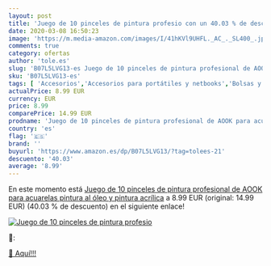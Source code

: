 ```yaml
---
layout: post
title: 'Juego de 10 pinceles de pintura profesio con un 40.03 % de descuento'
date: 2020-03-08 16:50:23
image: 'https://m.media-amazon.com/images/I/41hKVl9UHFL._AC_._SL400_.jpg'
comments: true
category: ofertas
author: 'tole.es'
slug: 'B07L5LVG13-es Juego de 10 pinceles de pintura profesional de AOOK para...'
sku: 'B07L5LVG13-es'
tags: [ 'Accesorios','Accesorios para portátiles y netbooks','Bolsas y fundas para portátiles y netbooks','Cámaras analógicas','Cámaras instantáneas analógicas','Electrónica','Fotografía y videocámaras','Herramientas de mano para jardinería','Informática','Jardinería','Jardín','Mochilas para portátiles y netbooks','Tabletas gráficas','Teclados, ratones y periféricos de entrada','Tijeras de podar para jardinería','acuarelas', ]
actualPrice: 8.99 EUR
currency: EUR
price: 8.99
comparePrice: 14.99 EUR
prodname: 'Juego de 10 pinceles de pintura profesional de AOOK para acuarelas  pintura al óleo y pintura acrílica'
country: 'es'
flag: '🇪🇸'
brand: ''
buyurl: 'https://www.amazon.es/dp/B07L5LVG13/?tag=tolees-21'
descuento: '40.03'
average: '8.99'
---
```


En este momento está [Juego de 10 pinceles de pintura profesional de AOOK para acuarelas  pintura al óleo y pintura acrílica](https://www.amazon.es/dp/B07L5LVG13/?tag=tolees-21) a 8.99 EUR (original: 14.99 EUR) (40.03 %  de descuento) en el siguiente enlace!

[![Juego de 10 pinceles de pintura profesio](https://m.media-amazon.com/images/I/41hKVl9UHFL._AC_._SL400_.jpg)](https://www.amazon.es/dp/B07L5LVG13/?tag=tolees-21)

🔎:


[🛒 Aquí!!!](https://www.amazon.es/dp/B07L5LVG13/?tag=tolees-21)
